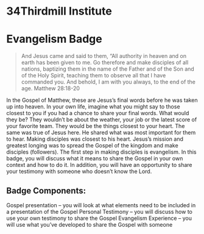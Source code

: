 # 34Thirdmill Institute

# Evangelism Badge

> And Jesus came and said to them, “All authority in heaven and on earth has been given to me. Go therefore and make disciples of all nations, baptizing them in the name of the Father and of the Son and of the Holy Spirit, teaching them to observe all that I have commanded you. And behold, I am with you always, to the end of the age. Matthew 28:18-20

In the Gospel of Matthew, these are Jesus’s final words before he was taken up into heaven. In your own life, imagine what you might say to those closest to you if you had a chance to share your final words. What would they be? They wouldn’t be about the weather, your job or the latest score of your favorite team. They would be the things closest to your heart. The same was true of Jesus here. He shared what was most important for them to hear. Making disciples was closest to his heart. Jesus’s mission and greatest longing was to spread the Gospel of the kingdom and make disciples (followers). The first step in making disciples is evangelism. In this badge, you will discuss what it means to share the Gospel in your own context and how to do it. In addition, you will have an opportunity to share your testimony with someone who doesn’t know the Lord.

## Badge Components:

Gospel presentation – you will look at what elements need to be included in a presentation of the Gospel
Personal Testimony – you will discuss how to use your own testimony to share the Gospel
Evangelism Experience – you will use what you’ve developed to share the Gospel with someone

